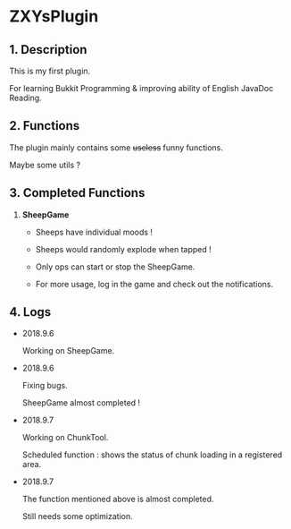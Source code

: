 # ZXYsPlugin

## 1. Description

This is my first plugin.

For learning Bukkit Programming & improving ability of English JavaDoc Reading.

## 2. Functions

The plugin mainly contains some ~~useless~~ funny functions.

Maybe some utils ?

## 3. Completed Functions

1. **SheepGame**

   - Sheeps have individual moods !

   - Sheeps would randomly explode when tapped !
   - Only ops can start or stop the SheepGame.
   - For more usage, log in the game and check out the notifications.

## 4. Logs

- 2018.9.6

  Working on SheepGame.

- 2018.9.6

  Fixing bugs.

  SheepGame almost completed !

- 2018.9.7

  Working on ChunkTool.

  Scheduled function :  shows the status of chunk loading in a registered area.

- 2018.9.7

  The function mentioned above is almost completed.

  Still needs some optimization.